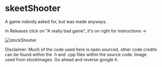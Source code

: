 # skeetShooter

A game nobody asked for, but was made anyways.

In Releases click on "A really bad game", it's on right for instructions ->

![stockShooter](https://user-images.githubusercontent.com/66549514/123380062-36e2dc00-d54c-11eb-908e-8565a7de1c1d.jpg)

Disclaimer:
Much of the code used here is open sourced, other code credits can be found within the .h and .cpp files within the source code. Image used from stockImages.
Go ahead and reverse google it.
